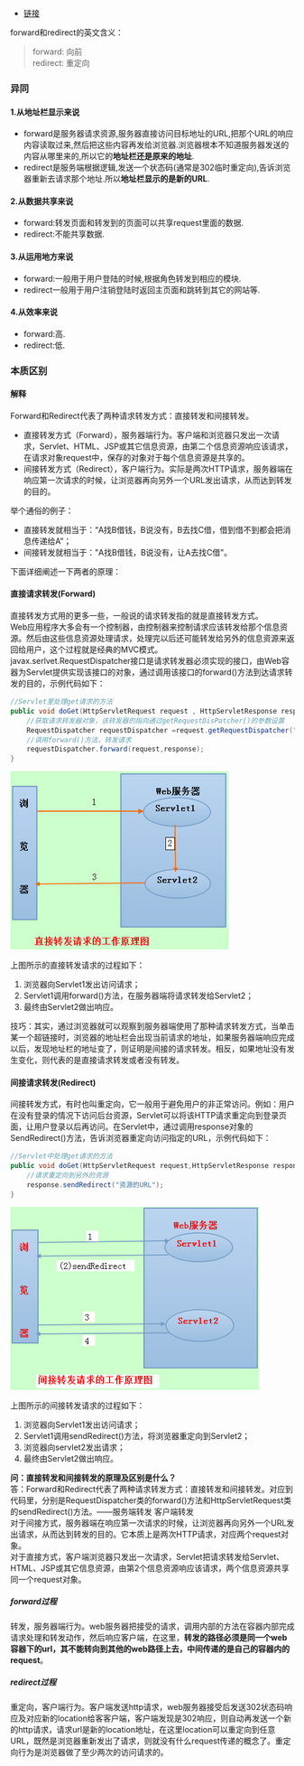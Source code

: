 - [链接](https://www.cnblogs.com/lixuwu/p/7967946.html)

forward和redirect的英文含义：
>forward: 向前\
redirect: 重定向

### 异同
#### 1.从地址栏显示来说
- forward是服务器请求资源,服务器直接访问目标地址的URL,把那个URL的响应内容读取过来,然后把这些内容再发给浏览器.浏览器根本不知道服务器发送的内容从哪里来的,所以它的**地址栏还是原来的地址**.
- redirect是服务端根据逻辑,发送一个状态码(通常是302临时重定向),告诉浏览器重新去请求那个地址.所以**地址栏显示的是新的URL**.

#### 2.从数据共享来说
- forward:转发页面和转发到的页面可以共享request里面的数据.
- redirect:不能共享数据.

#### 3.从运用地方来说
- forward:一般用于用户登陆的时候,根据角色转发到相应的模块.
- redirect一般用于用户注销登陆时返回主页面和跳转到其它的网站等.

#### 4.从效率来说
- forward:高.
- redirect:低.

### 本质区别
#### 解释
Forward和Redirect代表了两种请求转发方式：直接转发和间接转发。
- 直接转发方式（Forward），服务器端行为。客户端和浏览器只发出一次请求，Servlet、HTML、JSP或其它信息资源，由第二个信息资源响应该请求，在请求对象request中，保存的对象对于每个信息资源是共享的。
- 间接转发方式（Redirect），客户端行为。实际是两次HTTP请求，服务器端在响应第一次请求的时候，让浏览器再向另外一个URL发出请求，从而达到转发的目的。

举个通俗的例子：
- 直接转发就相当于：“A找B借钱，B说没有，B去找C借，借到借不到都会把消息传递给A”；
- 间接转发就相当于："A找B借钱，B说没有，让A去找C借"。

下面详细阐述一下两者的原理：
#### 直接请求转发(Forward)
直接转发方式用的更多一些，一般说的请求转发指的就是直接转发方式。\
Web应用程序大多会有一个控制器，由控制器来控制请求应该转发给那个信息资源。然后由这些信息资源处理请求，处理完以后还可能转发给另外的信息资源来返回给用户，这个过程就是经典的MVC模式。\
javax.serlvet.RequestDispatcher接口是请求转发器必须实现的接口，由Web容器为Servlet提供实现该接口的对象，通过调用该接口的forward()方法到达请求转发的目的，示例代码如下：

```java
//Servlet里处理get请求的方法
public void doGet(HttpServletRequest request , HttpServletResponse response){
    //获取请求转发器对象，该转发器的指向通过getRequestDisPatcher()的参数设置
    RequestDispatcher requestDispatcher =request.getRequestDispatcher("资源的URL");
    //调用forward()方法，转发请求      
    requestDispatcher.forward(request,response);
}
```
![image](img/forward.png)

上图所示的直接转发请求的过程如下：
1. 浏览器向Servlet1发出访问请求；
2. Servlet1调用forward()方法，在服务器端将请求转发给Servlet2；
3. 最终由Servlet2做出响应。

技巧：其实，通过浏览器就可以观察到服务器端使用了那种请求转发方式，当单击某一个超链接时，浏览器的地址栏会出现当前请求的地址，如果服务器端响应完成以后，发现地址栏的地址变了，则证明是间接的请求转发。相反，如果地址没有发生变化，则代表的是直接请求转发或者没有转发。

#### 间接请求转发(Redirect)
间接转发方式，有时也叫重定向，它一般用于避免用户的非正常访问。例如：用户在没有登录的情况下访问后台资源，Servlet可以将该HTTP请求重定向到登录页面，让用户登录以后再访问。在Servlet中，通过调用response对象的SendRedirect()方法，告诉浏览器重定向访问指定的URL，示例代码如下：
```java
//Servlet中处理get请求的方法
public void doGet(HttpServletRequest request,HttpServletResponse response){
    //请求重定向到另外的资源
    response.sendRedirect("资源的URL");
}
```
![image](img/redirect.png)

上图所示的间接转发请求的过程如下：
1. 浏览器向Servlet1发出访问请求；
2. Servlet1调用sendRedirect()方法，将浏览器重定向到Servlet2；
3. 浏览器向servlet2发出请求；
4. 最终由Servlet2做出响应。 

**问：直接转发和间接转发的原理及区别是什么？**\
答：Forward和Redirect代表了两种请求转发方式：直接转发和间接转发。对应到代码里，分别是RequestDispatcher类的forward()方法和HttpServletRequest类的sendRedirect()方法。——服务端转发  客户端转发\
对于间接方式，服务器端在响应第一次请求的时候，让浏览器再向另外一个URL发出请求，从而达到转发的目的。它本质上是两次HTTP请求，对应两个request对象。\
对于直接方式，客户端浏览器只发出一次请求，Servlet把请求转发给Servlet、HTML、JSP或其它信息资源，由第2个信息资源响应该请求，两个信息资源共享同一个request对象。

##### forward过程
转发，服务器端行为。web服务器把接受的请求，调用内部的方法在容器内部完成请求处理和转发动作，然后响应客户端，在这里，**转发的路径必须是同一个web容器下的url，其不能转向到其他的web路径上去，中间传递的是自己的容器内的request**。

##### redirect过程
重定向，客户端行为。客户端发送http请求，web服务器接受后发送302状态码响应及对应新的location给客客户端，客户端发现是302响应，则自动再发送一个新的http请求，请求url是新的location地址，在这里location可以重定向到任意URL，既然是浏览器重新发出了请求，则就没有什么request传递的概念了。重定向行为是浏览器做了至少两次的访问请求的。




